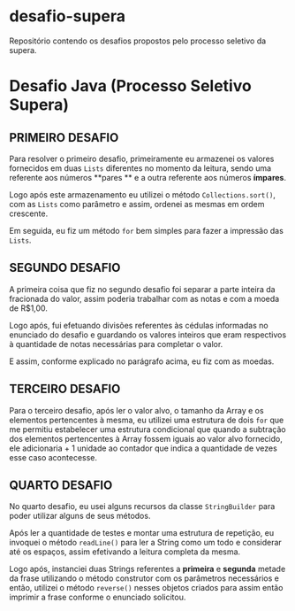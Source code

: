 # desafio-supera
Repositório contendo os desafios propostos pelo processo seletivo da supera.

# Desafio Java (Processo Seletivo Supera)

## PRIMEIRO DESAFIO
Para resolver o primeiro desafio, primeiramente eu armazenei os valores fornecidos em duas `Lists` diferentes no momento da leitura, sendo uma referente aos números **pares ** e a outra referente aos números **ímpares**.

Logo após este armazenamento eu utilizei o método `Collections.sort()`, com as `Lists` como parâmetro e assim, ordenei as mesmas em ordem crescente. 

Em seguida, eu fiz um método `for` bem simples para fazer a impressão das `Lists`. 

## SEGUNDO DESAFIO
A primeira coisa que fiz no segundo desafio foi separar a parte inteira da fracionada do valor, assim poderia trabalhar com as notas e com a moeda de R$1,00. 

Logo após, fui efetuando divisões referentes às cédulas informadas no enunciado do desafio e guardando os valores inteiros que eram respectivos à quantidade de notas necessárias para completar o valor. 

E assim, conforme explicado no parágrafo acima, eu fiz com as moedas. 

## TERCEIRO DESAFIO
Para o terceiro desafio, após ler o valor alvo, o tamanho da Array e os elementos pertencentes à mesma, eu utilizei uma estrutura de dois `for` que me permitiu estabelecer uma estrutura condicional que quando a subtração dos elementos pertencentes à Array fossem iguais ao valor alvo fornecido, ele adicionaria + 1 unidade ao contador que indica a quantidade de vezes esse caso acontecesse. 

## QUARTO DESAFIO
No quarto desafio, eu usei alguns recursos da classe `StringBuilder` para poder utilizar alguns de seus métodos. 

Após ler a quantidade de testes e montar uma estrutura de repetição, eu invoquei o método `readLine()` para ler a String como um todo e considerar até os espaços, assim efetivando a leitura completa da mesma.

Logo após, instanciei duas Strings referentes a **primeira** e **segunda** metade da frase utilizando o método construtor com os parâmetros necessários e então, utilizei o método `reverse()` nesses objetos criados para assim então imprimir a frase conforme o enunciado solicitou. 
